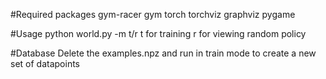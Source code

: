 #Required packages
gym-racer
gym
torch
torchviz
graphviz
pygame

#Usage
python world.py -m t/r
t for training
r for viewing random policy

#Database
Delete the examples.npz and run in train mode to create a new set of datapoints
